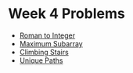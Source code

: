 # Week 4 Problems

- [Roman to Integer](https://leetcode.com/problems/roman-to-integer/)
- [Maximum Subarray](https://leetcode.com/problems/maximum-subarray/)
- [Climbing Stairs](https://leetcode.com/problems/climbing-stairs/)
- [Unique Paths](https://leetcode.com/problems/unique-paths/)
